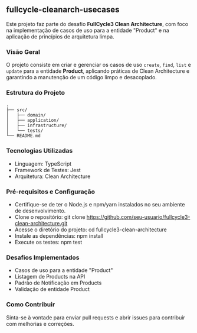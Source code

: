 ## fullcycle-cleanarch-usecases

Este projeto faz parte do desafio **FullCycle3 Clean Architecture**, com foco na implementação de casos de uso para a entidade "Product" e na aplicação de princípios de arquitetura limpa.

### Visão Geral

O projeto consiste em criar e gerenciar os casos de uso `create`, `find`, `list` e `update` para a entidade **Product**, aplicando práticas de Clean Architecture e garantindo a manutenção de um código limpo e desacoplado.

### Estrutura do Projeto

```plaintext
.
├── src/
│   ├── domain/
│   ├── application/
│   ├── infrastructure/
│   └── tests/
└── README.md
```
### Tecnologias Utilizadas
* Linguagem: TypeScript
* Framework de Testes: Jest
* Arquitetura: Clean Architecture

### Pré-requisitos e Configuração<br>
* Certifique-se de ter o Node.js e npm/yarn instalados no seu ambiente de desenvolvimento.<br>
* Clone o repositório: git clone https://github.com/seu-usuario/fullcycle3-clean-architecture.git<br>
* Acesse o diretório do projeto: cd fullcycle3-clean-architecture<br>
* Instale as dependências: npm install<br>
* Execute os testes: npm test<br>

### Desafios Implementados
* Casos de uso para a entidade "Product"
* Listagem de Products na API
* Padrão de Notificação em Products
* Validação de entidade Product

### Como Contribuir
Sinta-se à vontade para enviar pull requests e abrir issues para contribuir com melhorias e correções.

